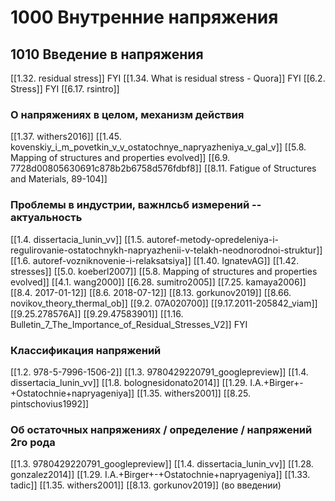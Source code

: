 # 1000 Внутренние напряжения
## 1010 Введение в напряжения

[[1.32. residual stress]] FYI
[[1.34. What is residual stress  - Quora]] FYI
[[6.2. Stress]] FYI
[[6.17. rsintro]]


### О напряжениях в целом, механизм действия
[[1.37. withers2016]]
[[1.45. kovenskiy_i_m_povetkin_v_v_ostatochnye_napryazheniya_v_gal_v]]
[[5.8. Mapping of structures and properties evolved]]
[[6.9. 7728d00805630691c878b2b6758d576fdbf8]]
[[8.11. Fatigue of Structures and Materials, 89-104]]

### Проблемы в индустрии, важнлсьб измерений -- актуальность
[[1.4. dissertacia_lunin_vv]]
[[1.5. autoref-metody-opredeleniya-i-regulirovanie-ostatochnykh-napryazhenii-v-telakh-neodnorodnoi-struktur]]
[[1.6. autoref-vozniknovenie-i-relaksatsiya]]
[[1.40. IgnatevAG]]
[[1.42. stresses]]
[[5.0. koeberl2007]]
[[5.8. Mapping of structures and properties evolved]]
[[4.1. wang2000]]
[[6.28. sumitro2005]]
[[7.25. kamaya2006]]
[[8.4. 2017-01-12]]
[[8.6. 2018-07-12]]
[[8.13. gorkunov2019]]
[[8.66. novikov_theory_thermal_ob]]
[[9.2. 07A020700]]
[[9.17.2011-205842_viam]]
[[9.25.278576A]]
[[9.29.47583901]]
[[1.16. Bulletin_7_The_Importance_of_Residual_Stresses_V2]] FYI

### Классификация напряжений
[[1.2. 978-5-7996-1506-2]]
[[1.3. 9780429220791_googlepreview]]
[[1.4. dissertacia_lunin_vv]]
[[1.8. bolognesidonato2014]]
[[1.29. I.A.+Birger+-+Ostatochnie+napryageniya]]
[[1.35. withers2001]]
[[8.25. pintschovius1992]]

### Об остаточных напряжениях / определение / напряжений 2го рода
[[1.3. 9780429220791_googlepreview]]
[[1.4. dissertacia_lunin_vv]]
[[1.28. gonzalez2014]]
[[1.29. I.A.+Birger+-+Ostatochnie+napryageniya]]
[[1.33. tadic]]
[[1.35. withers2001]]
[[8.13. gorkunov2019]] (во введении)

